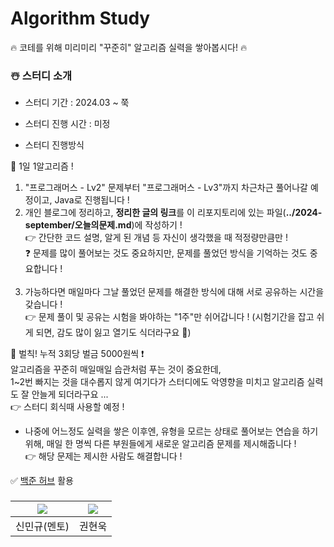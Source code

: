 # Algorithm Study

🔥 코테를 위해 미리미리 "꾸준히" 알고리즘 실력을 쌓아봅시다! 🔥

### ☃️ 스터디 소개
* 스터디 기간 : 2024.03 ~ 쭉

* 스터디 진행 시간 : 미정

* 스터디 진행방식

 🥇 1일 1알고리즘 !

1. "프로그래머스 - Lv2" 문제부터 "프로그래머스 - Lv3"까지 차근차근 풀어나갈 예정이고, Java로 진행됩니다 ! <br>
2. 개인 블로그에 정리하고, **정리한 글의 링크**를 이 리포지토리에 있는 파일(**../2024-september/오늘의문제.md**)에 작성하기 ! <br>
  👉 간단한 코드 설명, 알게 된 개념 등 자신이 생각했을 때 적정량만큼만 ! <br>
  ❓ 문제를 많이 풀어보는 것도 중요하지만, 문제를 풀었던 방식을 기억하는 것도 중요합니다 ! <br> <br>
3. 가능하다면 매일마다 그날 풀었던 문제를 해결한 방식에 대해 서로 공유하는 시간을 갖습니다 ! <br>
  👉 문제 풀이 및 공유는 시험을 봐야하는 "1주"만 쉬어갑니다 ! (시험기간을 잡고 쉬게 되면, 감도 많이 잃고 열기도 식더라구요 🥲)

📣 벌칙! 누적 3회당 벌금 5000원씩 ❗ <br>
알고리즘을 꾸준히 매일매일 습관처럼 푸는 것이 중요한데, <br>
1~2번 빠지는 것을 대수롭지 않게 여기다가 스터디에도 악영향을 미치고 알고리즘 실력도 잘 안늘게 되더라구요 ... <br>
👉 스터디 회식때 사용할 예정 !
  
* 나중에 어느정도 실력을 쌓은 이후엔, 유형을 모르는 상태로 풀어보는 연습을 하기 위해,
  매일 한 명씩 다른 부원들에게 새로운 알고리즘 문제를 제시해줍니다 ! <br>
👉 해당 문제는 제시한 사람도 해결합니다 ! <br>
  
✅ [백준 허브](https://chromewebstore.google.com/detail/%EB%B0%B1%EC%A4%80%ED%97%88%EB%B8%8Cbaekjoonhub/ccammcjdkpgjmcpijpahlehmapgmphmk?hl=ko) 활용

### 
| [<img src="https://github.com/UykM.png">](https://github.com/UykM) | [<img src="https://github.com/woogie01.png">](https://github.com/woogie01) |
|:---:|:---:
신민규(멘토)|권현욱|
